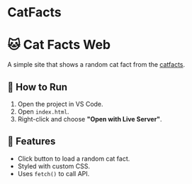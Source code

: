   # CatFacts


  # 🐱 Cat Facts Web

A simple site that shows a random cat fact from the [catfacts](file:///C:/Users/HEB%20Lab%20I/Desktop/Cat-Facts/index.html).

## 🔧 How to Run

1. Open the project in VS Code.
2. Open `index.html`.
3. Right-click and choose **"Open with Live Server"**.

## 🚀 Features

- Click button to load a random cat fact.
- Styled with custom CSS.
- Uses `fetch()` to call API.
